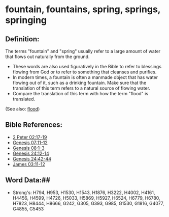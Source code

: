 # fountain, fountains, spring, springs, springing #

## Definition: ##

The terms "fountain" and "spring" usually refer to a large amount of water that flows out naturally from the ground.

* These words are also used figuratively in the Bible to refer to blessings flowing from God or to refer to something that cleanses and purifies.
* In modern times, a fountain is often a manmade object that has water flowing out of it, such as a drinking fountain. Make sure that the translation of this term refers to a natural source of flowing water.
* Compare the translation of this term with how the term "flood" is translated.

(See also: [flood](flood.md))

## Bible References: ##

* [2 Peter 02:17-19](rc://en/tn/help/2pe/02/17)
* [Genesis 07:11-12](rc://en/tn/help/gen/07/11)
* [Genesis 08:1-3](rc://en/tn/help/gen/08/01)
* [Genesis 24:12-14](rc://en/tn/help/gen/24/12)
* [Genesis 24:42-44](rc://en/tn/help/gen/24/42)
* [James 03:11-12](rc://en/tn/help/jas/03/11)

## Word Data:##

* Strong's: H794, H953, H1530, H1543, H1876, H3222, H4002, H4161, H4456, H4599, H4726, H5033, H5869, H5927, H6524, H6779, H6780, H7823, H8444, H8666, G242, G305, G393, G985, G1530, G1816, G4077, G4855, G5453
